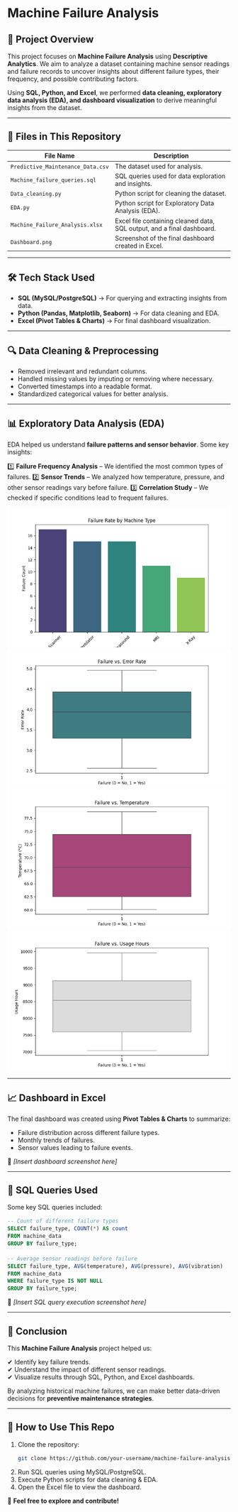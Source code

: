 # Machine Failure Analysis

## 📌 Project Overview
This project focuses on **Machine Failure Analysis** using **Descriptive Analytics**. We aim to analyze a dataset containing machine sensor readings and failure records to uncover insights about different failure types, their frequency, and possible contributing factors.

Using **SQL, Python, and Excel**, we performed **data cleaning, exploratory data analysis (EDA), and dashboard visualization** to derive meaningful insights from the dataset.

---

## 📂 Files in This Repository

| File Name                       | Description |
|---------------------------------|-------------|
| `Predictive_Maintenance_Data.csv` | The dataset used for analysis. |
| `Machine_failure_queries.sql`            | SQL queries used for data exploration and insights. |
| `Data_cleaning.py`               | Python script for cleaning the dataset. |
| `EDA.py`                         | Python script for Exploratory Data Analysis (EDA). |
| `Machine_Failure_Analysis.xlsx`  | Excel file containing cleaned data, SQL output, and a final dashboard. |
| `Dashboard.png`       | Screenshot of the final dashboard created in Excel. |

---

## 🛠️ Tech Stack Used

- **SQL (MySQL/PostgreSQL)** → For querying and extracting insights from data.
- **Python (Pandas, Matplotlib, Seaborn)** → For data cleaning and EDA.
- **Excel (Pivot Tables & Charts)** → For final dashboard visualization.

---

## 🔍 Data Cleaning & Preprocessing

- Removed irrelevant and redundant columns.
- Handled missing values by imputing or removing where necessary.
- Converted timestamps into a readable format.
- Standardized categorical values for better analysis.

---

## 📊 Exploratory Data Analysis (EDA)

EDA helped us understand **failure patterns and sensor behavior**. Some key insights:

1️⃣ **Failure Frequency Analysis** – We identified the most common types of failures.
2️⃣ **Sensor Trends** – We analyzed how temperature, pressure, and other sensor readings vary before failure.
3️⃣ **Correlation Study** – We checked if specific conditions lead to frequent failures.


![img1](https://github.com/Chirag-Sharmaaa/Machine_Failure_Analysis/blob/main/Machine_Failure_Analysis_Project/failure%20rate%20by%20machine%20type.png)
![img2](https://github.com/Chirag-Sharmaaa/Machine_Failure_Analysis/blob/main/Machine_Failure_Analysis_Project/failure%20vs%20error%20rate.png)
![img3](https://github.com/Chirag-Sharmaaa/Machine_Failure_Analysis/blob/main/Machine_Failure_Analysis_Project/failure%20vs%20temp.png)
![img4](https://github.com/Chirag-Sharmaaa/Machine_Failure_Analysis/blob/main/Machine_Failure_Analysis_Project/failure%20vs%20usage%20hours.png)

---

## 📈 Dashboard in Excel

The final dashboard was created using **Pivot Tables & Charts** to summarize:

- Failure distribution across different failure types.
- Monthly trends of failures.
- Sensor values leading to failure events.

📌 _[Insert dashboard screenshot here]_  

---

## 📝 SQL Queries Used

Some key SQL queries included:

```sql
-- Count of different failure types
SELECT failure_type, COUNT(*) AS count
FROM machine_data
GROUP BY failure_type;

-- Average sensor readings before failure
SELECT failure_type, AVG(temperature), AVG(pressure), AVG(vibration)
FROM machine_data
WHERE failure_type IS NOT NULL
GROUP BY failure_type;
```

📌 _[Insert SQL query execution screenshot here]_  

---

## 📌 Conclusion
This **Machine Failure Analysis** project helped us:

✔ Identify key failure trends.  
✔ Understand the impact of different sensor readings.  
✔ Visualize results through SQL, Python, and Excel dashboards.  

By analyzing historical machine failures, we can make better data-driven decisions for **preventive maintenance strategies**.

---

## 📎 How to Use This Repo

1. Clone the repository:
   ```bash
   git clone https://github.com/your-username/machine-failure-analysis.git
   ```
2. Run SQL queries using MySQL/PostgreSQL.
3. Execute Python scripts for data cleaning & EDA.
4. Open the Excel file to view the dashboard.

🚀 **Feel free to explore and contribute!**


